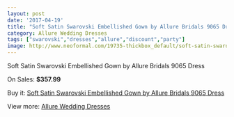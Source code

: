 ```yaml
---
layout: post
date: '2017-04-19'
title: "Soft Satin Swarovski Embellished Gown by Allure Bridals 9065 Dress"
category: Allure Wedding Dresses
tags: ["swarovski","dresses","allure","discount","party"]
image: http://www.neoformal.com/19735-thickbox_default/soft-satin-swarovski-embellished-gown-by-allure-bridals-9065-dress.jpg
---
```

Soft Satin Swarovski Embellished Gown by Allure Bridals 9065 Dress

On Sales: **$357.99**
<a href="https://www.neoformal.com/en/allure-wedding-dresses-2014/6306-soft-satin-swarovski-embellished-gown-by-allure-bridals-9065-dress.html"><amp-img layout="responsive" width="600" height="600" src="//www.neoformal.com/19735-thickbox_default/soft-satin-swarovski-embellished-gown-by-allure-bridals-9065-dress.jpg" alt="Soft Satin Swarovski Embellished Gown by Allure Bridals 9065 Dress 0" /></a>
<a href="https://www.neoformal.com/en/allure-wedding-dresses-2014/6306-soft-satin-swarovski-embellished-gown-by-allure-bridals-9065-dress.html"><amp-img layout="responsive" width="600" height="600" src="//www.neoformal.com/19738-thickbox_default/soft-satin-swarovski-embellished-gown-by-allure-bridals-9065-dress.jpg" alt="Soft Satin Swarovski Embellished Gown by Allure Bridals 9065 Dress 1" /></a>
<a href="https://www.neoformal.com/en/allure-wedding-dresses-2014/6306-soft-satin-swarovski-embellished-gown-by-allure-bridals-9065-dress.html"><amp-img layout="responsive" width="600" height="600" src="//www.neoformal.com/19737-thickbox_default/soft-satin-swarovski-embellished-gown-by-allure-bridals-9065-dress.jpg" alt="Soft Satin Swarovski Embellished Gown by Allure Bridals 9065 Dress 2" /></a>
<a href="https://www.neoformal.com/en/allure-wedding-dresses-2014/6306-soft-satin-swarovski-embellished-gown-by-allure-bridals-9065-dress.html"><amp-img layout="responsive" width="600" height="600" src="//www.neoformal.com/19736-thickbox_default/soft-satin-swarovski-embellished-gown-by-allure-bridals-9065-dress.jpg" alt="Soft Satin Swarovski Embellished Gown by Allure Bridals 9065 Dress 3" /></a>

Buy it: [Soft Satin Swarovski Embellished Gown by Allure Bridals 9065 Dress](https://www.neoformal.com/en/allure-wedding-dresses-2014/6306-soft-satin-swarovski-embellished-gown-by-allure-bridals-9065-dress.html "Soft Satin Swarovski Embellished Gown by Allure Bridals 9065 Dress")

View more: [Allure Wedding Dresses](https://www.neoformal.com/en/82-allure-wedding-dresses-2014 "Allure Wedding Dresses")